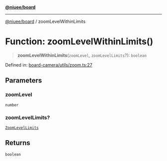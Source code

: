 [**@niuee/board**](../README.md)

***

[@niuee/board](../globals.md) / zoomLevelWithinLimits

# Function: zoomLevelWithinLimits()

> **zoomLevelWithinLimits**(`zoomLevel`, `zoomLevelLimits`?): `boolean`

Defined in: [board-camera/utils/zoom.ts:27](https://github.com/niuee/board/blob/e6c1edcccf6525a0cc9088782c7c4653e837f533/src/board-camera/utils/zoom.ts#L27)

## Parameters

### zoomLevel

`number`

### zoomLevelLimits?

[`ZoomLevelLimits`](../type-aliases/ZoomLevelLimits.md)

## Returns

`boolean`
